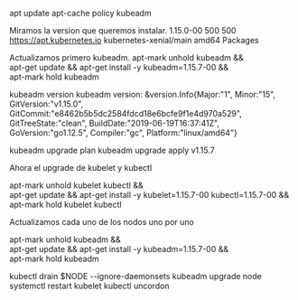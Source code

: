 apt update
apt-cache policy kubeadm

Miramos la version que queremos instalar.
1.15.0-00 500
        500 https://apt.kubernetes.io kubernetes-xenial/main amd64 Packages

Actualizamos primero kubeadm.
apt-mark unhold kubeadm && \
apt-get update && apt-get install -y kubeadm=1.15.7-00 && \
apt-mark hold kubeadm

kubeadm version
kubeadm version: &version.Info{Major:"1", Minor:"15", GitVersion:"v1.15.0", GitCommit:"e8462b5b5dc2584fdcd18e6bcfe9f1e4d970a529", GitTreeState:"clean", BuildDate:"2019-06-19T16:37:41Z", GoVersion:"go1.12.5", Compiler:"gc", Platform:"linux/amd64"}

kubeadm upgrade plan
kubeadm upgrade apply v1.15.7


Ahora el upgrade de kubelet y kubectl

apt-mark unhold kubelet kubectl && \
apt-get update && apt-get install -y kubelet=1.15.7-00 kubectl=1.15.7-00 && \
apt-mark hold kubelet kubectl


Actualizamos cada uno de los nodos uno por uno

apt-mark unhold kubeadm && \
apt-get update && apt-get install -y kubeadm=1.15.7-00 && \
apt-mark hold kubeadm

kubectl drain $NODE --ignore-daemonsets
kubeadm upgrade node
 systemctl restart kubelet
kubectl uncordon
